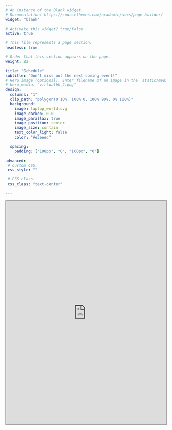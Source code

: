 ```yaml
---
# An instance of the Blank widget.
# Documentation: https://sourcethemes.com/academic/docs/page-builder/
widget: "blank"

# Activate this widget? true/false
active: true

# This file represents a page section.
headless: true

# Order that this section appears on the page.
weight: 22

title: "Schedule"
subtitle: "Don't miss out the next coming event!"
# Hero image (optional). Enter filename of an image in the `static/media/` folder.
# hero_media: "virtualbh_2.png"
design:
  columns: "1"
  clip_path: "polygon(0 10%, 100% 0, 100% 90%, 0% 100%)"
  background:
    image: laptop_world.svg
    image_darken: 0.0
    image_parallax: true
    image_position: center
    image_size: contain
    text_color_light: false
    color: "#e3eeed"

  spacing:
    padding: ["100px", "0", "100px", "0"]

advanced:
 # Custom CSS.
 css_style: ""

 # CSS class.
 css_class: "text-center"
  
---
```

<!-- <div class="row justify-content-center no-gutters mb-5 mb-lg-0"><div class="col-12"><h2 class="text-black mb-3 text-center">Broadcast Schedule</h2><<iframe src="https://calendar.google.com/calendar/embed?height=1000&amp;wkst=2&amp;bgcolor=%234a578e&amp;src=YmhnLWRvbm9zdGlhQGJjYmwuZXU&amp;color=%23039BE5&amp;title=Brainhack%20Donostia%202020&amp;mode=AGENDA&amp;showTabs=0&amp;showCalendars=0&amp;showPrint=0&amp;tab=mc&amp;mode=week&amp;dates=20201109/20201115&amp;ctz=America/New_York" style="border:solid 1px #777" scrolling="no" width="100%" height="600" frameborder="0"></iframe></div></div> -->
<div id="calendar-container">
<iframe src="https://calendar.google.com/calendar/embed?height=600&amp;wkst=2&amp;bgcolor=%23ffffff&amp;ctz=America%2FToronto&amp;src=OG11bTdlM2ptOTYyOHExbTZ1cnBrdGJmMXNAZ3JvdXAuY2FsZW5kYXIuZ29vZ2xlLmNvbQ&amp;color=%234285F4&amp;mode=AGENDA&amp;showCalendars=0&amp;showNav=1&amp;showPrint=0" style="border:solid 1px #777" width="100%" height="700" frameborder="0" scrolling="no"></iframe></div>

<!-- <div id="calendar-container"><iframe src="https://calendar.google.com/calendar/embed?height=1000&amp;wkst=2&amp;src=YmhnLWRvbm9zdGlhQGJjYmwuZXU&amp;color=%23333333&amp;title=Brainhack%20Donostia%202020&amp;mode=AGENDA&amp;showTabs=0&amp;showCalendars=0&amp;tab=mc&amp;mode=week&amp;dates=20201109/20201115&amp;ctz=America/New_York" scrolling="no" width="100%" height="800" style="border:solid 1px #777" frameborder="0"></iframe></div> -->
